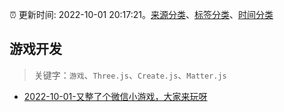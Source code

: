 :alarm_clock: 更新时间: 2022-10-01 20:17:21。[来源分类](../README.md)、[标签分类](../TAGS.md)、[时间分类](../TIMELINE.md)

## 游戏开发


> 关键字：`游戏`、`Three.js`、`Create.js`、`Matter.js`



- [2022-10-01-又整了个微信小游戏，大家来玩呀](https://www.v2ex.com/t/884273) 